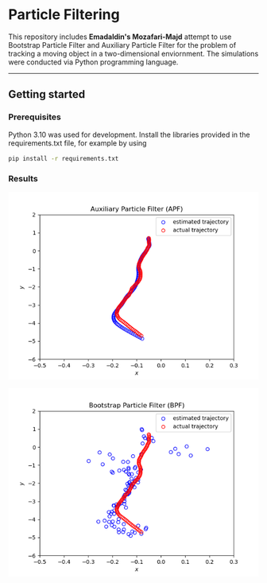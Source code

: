 # Particle Filtering
This repository includes **Emadaldin's Mozafari-Majd** attempt to use Bootstrap Particle Filter and Auxiliary Particle Filter for the problem of tracking a moving object in a two-dimensional
enviornment. The simulations were conducted via Python programming language.

----
## Getting started
### Prerequisites

Python 3.10 was used for development.
Install the libraries provided in the requirements.txt file, for example by using
```bash
pip install -r requirements.txt
```

### Results
![Image Alt Text](plot_APF.png)

![Image Alt Text](plot_BPF.png)


